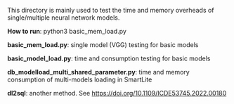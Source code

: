 This directory is mainly used to test the time and memory overheads of single/multiple neural network models.

**How to run**: python3 basic_mem_load.py

**basic_mem_load.py**: single model (VGG) testing for basic models

**basic_model_load.py**: time and consumption testing for basic models

**db_modelload_multi_shared_parameter.py**: time and memory consumption of multi-models loading in SmartLite

**dl2sql**: another method. See https://doi.org/10.1109/ICDE53745.2022.00180


